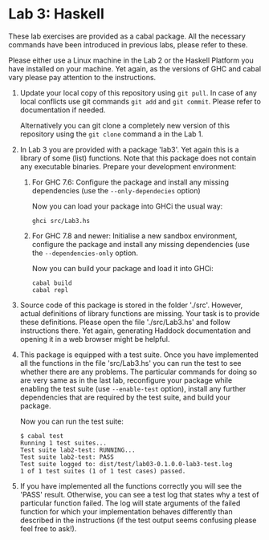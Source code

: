Lab 3: Haskell
======================================

These lab exercises are provided as a cabal package. All the necessary commands
have been introduced in previous labs, please refer to these.

Please either use a Linux machine in the Lab 2 or the Haskell Platform you have
installed on your machine.  Yet again, as the versions of GHC and cabal vary
please pay attention to the instructions.


1. Update your local copy of this repository using `git pull`. In case of any
   local conflicts use git commands `git add` and `git commit`. Please refer to 
   documentation if needed.

   Alternatively you can git clone a completely new version of this repository
   using the `git clone` command a in the Lab 1.


2. In Lab 3 you are provided with a package 'lab3'. Yet again this is a library
   of some (list) functions. Note that this package does not contain any
   executable binaries. Prepare your development environment:

   1. For GHC 7.6:
      Configure the package and install any missing dependencies (use the
      `--only-dependecies` option)

      Now you can load your package into GHCi the usual way:
    
      ```
      ghci src/Lab3.hs
      ```


   2. For GHC 7.8 and newer: 
      Initialise a new sandbox environment, configure the package and install
      any missing dependencies (use the `--dependencies-only` option.

      Now you can build your package and load it into GHCi:

      ```
      cabal build
      cabal repl
      ```

   
3. Source code of this package is stored in the folder './src'.  However, actual
   definitions of library functions are missing. Your task is to provide these
   definitions. Please open the file './src/Lab3.hs' and follow instructions
   there. Yet again, generating Haddock documentation and opening it in a web
   browser might be helpful.
   
4. This package is equipped with a test suite. Once you have implemented all
   the functions in the file 'src/Lab3.hs' you can run the test to see whether
   there are any problems. The particular commands for doing so are very same
   as in the last lab, reconfigure your package while enabling the test suite
   (use `--enable-test` option), install any further dependencies that are
   required by the test suite, and build your package.


   Now you can run the test suite:

    ```
    $ cabal test
    Running 1 test suites...
    Test suite lab2-test: RUNNING...
    Test suite lab2-test: PASS
    Test suite logged to: dist/test/lab03-0.1.0.0-lab3-test.log
    1 of 1 test suites (1 of 1 test cases) passed.
    ```

5. If you have implemented all the functions correctly you will see the 'PASS'
   result. Otherwise, you can see a test log that states why a test of
   particular function failed. The log will state arguments of the failed
   function for which your implementation behaves differently than described in
   the instructions (if the test output seems confusing please feel free to
   ask!).



